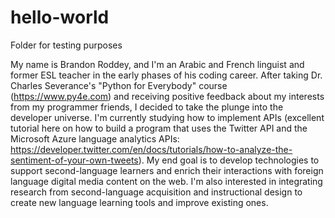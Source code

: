 # hello-world
Folder for testing purposes

My name is Brandon Roddey, and I'm an Arabic and French linguist and former ESL teacher in the early phases of his coding career. After taking Dr. Charles Severance's "Python for Everybody" course (https://www.py4e.com) and receiving positive feedback about my interests from my programmer friends, I decided to take the plunge into the developer universe. I'm currently studying how to implement APIs (excellent tutorial here on how to build a program that uses the Twitter API and the Microsoft Azure language analytics APIs: https://developer.twitter.com/en/docs/tutorials/how-to-analyze-the-sentiment-of-your-own-tweets). My end goal is to develop technologies to support second-language learners and enrich their interactions with foreign language digital media content on the web. I'm also interested in integrating research from second-language acquisition and instructional design to create new language learning tools and improve existing ones.
